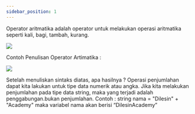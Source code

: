 ```yaml
---
sidebar_position: 1
---
```


Operator aritmatika adalah operator untuk melakukan operasi aritmatika seperti
kali, bagi, tambah, kurang.

**![](https://lh7-us.googleusercontent.com/docsz/AD_4nXdmCct9oWW1eB25l3oFMaUckNFMhrE55ehUTpiebx5RP-Q3ZGtn9fLkJPpLMsc0unqFqV9HavI7-06a0MQyWtq_Dg4rFvXJFqdKP_hUIb8sTLH79m0y4Fslldg70rv7ikXK7_DQqAR6dSMZeE1M0fbacgBz?key=93UFQwWUByfaXAM7YbD_TA)**

Contoh Penulisan Operator Artimatika :

**![](https://lh7-us.googleusercontent.com/docsz/AD_4nXeiKc9Ku4peqdVDXHA9KO51tLRl5q9lDZOzoMuczT4wzzbxt-bItXl7mOJou6TSqVaAw6GxeKwtKTt4am35zlF0P9CCeLPPlRzsSWewisVAXYrNRcgXdlor4cQ-gb-fMM0ALgNsGQScOEd13O3X1hPB3Dfn?key=93UFQwWUByfaXAM7YbD_TA)**

Setelah menuliskan sintaks diatas, apa hasilnya ?
Operasi penjumlahan dapat kita lakukan untuk tipe data numerik atau angka. Jika
kita melakukan penjumlahan pada tipe data string, maka yang terjadi adalah
penggabungan.bukan penjumlahan.
Contoh :
string nama = "Dilesin" + "Academy"
maka variabel nama akan berisi “DilesinAcademy”